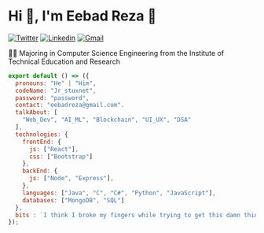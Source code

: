# Hi 👋, I'm Eebad Reza 🤖

[![Twitter](https://img.shields.io/badge/-Twitter-222222?style=flat-square&logo=twitter&logoColor=white&link=https://twitter.com/Jr_stuxnet/)](https://twitter.com/Jr_stuxnet/)
[![Linkedin](https://img.shields.io/badge/-LinkedIn-222222?style=flat-square&logo=Linkedin&logoColor=white&link=https://www.linkedin.com/in/eebadreza/)](https://www.linkedin.com/in/eebadreza/)
[![Gmail](https://img.shields.io/badge/-Gmail-222222?style=flat-square&logo=Gmail&logoColor=white&link=https://mail.google.com/mail/u/0/?tab=rm&ogbl#inbox?compose=new)](https://mail.google.com/mail/u/0/?tab=rm&ogbl#inbox?compose=new)


👨‍🎓 Majoring in Computer Science Engineering from the Institute of Technical Education and Research

```js
export default () => ({
  pronouns: "He" | "Him",
  codeName: "Jr_stuxnet",
  password: "password",
  contact: "eebadreza@gmail.com".
  talkAbout: [
    "Web_Dev", "AI_ML", "Blockchain", "UI_UX", "DSA"
  ],
  technologies: {
    frontEnd: {
      js: ["React"],
      css: ["Bootstrap"]
    },
    backEnd: {
      js: ["Node", "Express"],
    },
    languages: ["Java", "C", "C#", "Python", "JavaScript"],
    databases: ["MongoDB", "SQL"]
  },
  bits : `I think I broke my fingers while trying to get this damn thing running ${codeName}!`
});
```
